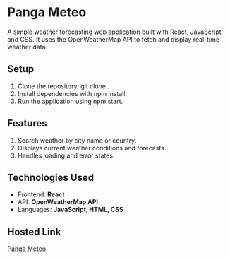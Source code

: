 # Panga Meteo
A simple weather forecasting web application built with React, JavaScript, and CSS. It uses the OpenWeatherMap API to fetch and display real-time weather data.

## Setup
1. Clone the repository: git clone <repo>.
2. Install dependencies with npm install.
3. Run the application using npm start.

## Features
1. Search weather by city name or country.
2. Displays current weather conditions and forecasts.
3. Handles loading and error states.

## Technologies Used
- Frontend: **React**
- API: **OpenWeatherMap API**
- Languages: **JavaScript, HTML, CSS**

## Hosted Link
[Panga Meteo](https://weather-forecast-nu-rose.vercel.app/)
